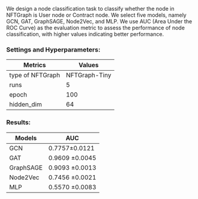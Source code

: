 We design a node classification task to classify whether the node in NFTGraph is User node or Contract node. 
We select five models, namely GCN, GAT, GraphSAGE, Node2Vec, and MLP. 
We use AUC (Area Under the ROC Curve) as the evaluation metric to assess the performance of node classification, with higher values indicating better performance. 

### Settings and Hyperparameters:
| Metrics | Values |
|-|-|
| type of NFTGraph | NFTGraph-Tiny |
| runs | 5 |
epoch | 100 |
hidden_dim | 64


### Results:

|Models |AUC |
|-|-|
|GCN |	0.7757±0.0121	|
|GAT |0.9609 ±0.0045 |
|GraphSAGE |	0.9093 ±0.0013|
|Node2Vec |	0.7456 ±0.0021|
|MLP |	0.5570 ±0.0083 |

